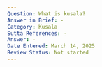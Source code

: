 ```yaml
---
Question: What is kusala?
Answer in Brief: -
Category: Kusala
Sutta References: -
Answer: -
Date Entered: March 14, 2025
Review Status: Not started
---
```

